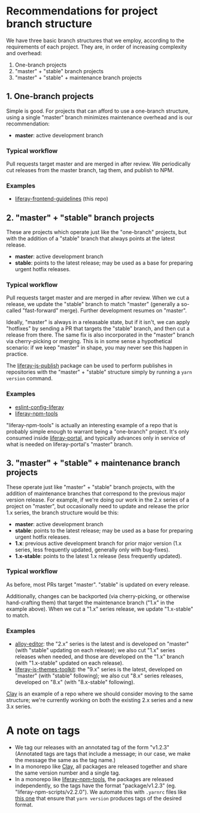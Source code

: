 # Recommendations for project branch structure

We have three basic branch structures that we employ, according to the requirements of each project. They are, in order of increasing complexity and overhead:

1. One-branch projects
2. "master" + "stable" branch projects
3. "master" + "stable" + maintenance branch projects

## 1. One-branch projects

Simple is good. For projects that can afford to use a one-branch structure, using a single "master" branch minimizes maintenance overhead and is our recommendation:

-   **master**: active development branch

### Typical workflow

Pull requests target master and are merged in after review. We periodically cut releases from the master branch, tag them, and publish to NPM.

### Examples

-   [liferay-frontend-guidelines](https://github.com/liferay/liferay-frontend-guidelines) (this repo)

## 2. "master" + "stable" branch projects

These are projects which operate just like the "one-branch" projects, but with the addition of a "stable" branch that always points at the latest release.

-   **master**: active development branch
-   **stable**: points to the latest release; may be used as a base for preparing urgent hotfix releases.

### Typical workflow

Pull requests target master and are merged in after review. When we cut a release, we update the "stable" branch to match "master" (generally a so-called "fast-forward" merge). Further development resumes on "master".

Ideally, "master" is always in a releasable state, but if it isn't, we can apply "hotfixes" by sending a PR that targets the "stable" branch, and then cut a release from there. The same fix is also incorporated in the "master" branch via cherry-picking or merging. This is in some sense a hypothetical scenario: if we keep "master" in shape, you may never see this happen in practice.

The [liferay-js-publish](https://github.com/liferay/liferay-npm-tools/tree/master/packages/liferay-js-publish) package can be used to perform publishes in repositories with the "master" + "stable" structure simply by running a `yarn version` command.

### Examples

-   [eslint-config-liferay](https://github.com/liferay/eslint-config-liferay/)
-   [liferay-npm-tools](https://github.com/liferay/liferay-npm-tools/)

"liferay-npm-tools" is actually an interesting example of a repo that is probably simple enough to warrant being a "one-branch" project. It's only consumed inside [liferay-portal](https://github.com/liferay/eslint-config-liferay/), and typically advances only in service of what is needed on liferay-portal's "master" branch.

## 3. "master" + "stable" + maintenance branch projects

These operate just like "master" + "stable" branch projects, with the addition of maintenance branches that correspond to the previous major version release. For example, if we're doing our work in the 2.x series of a project on "master", but occasionally need to update and release the prior 1.x series, the branch structure would be this:

-   **master**: active development branch
-   **stable**: points to the latest release; may be used as a base for preparing urgent hotfix releases.
-   **1.x**: previous active development branch for prior major version (1.x series, less frequently updated, generally only with bug-fixes).
-   **1.x-stable**: points to the latest 1.x release (less frequently updated).

### Typical workflow

As before, most PRs target "master". "stable" is updated on every release.

Additionally, changes can be backported (via cherry-picking, or otherwise hand-crafting them) that target the maintenance branch ("1.x" in the example above). When we cut a "1.x" series release, we update "1.x-stable" to match.

### Examples

-   [alloy-editor](https://github.com/liferay/alloy-editor): the "2.x" series is the latest and is developed on "master" (with "stable" updating on each release); we also cut "1.x" series releases when needed, and those are developed on the "1.x" branch (with "1.x-stable" updated on each release).
-   [liferay-js-themes-toolkit](https://github.com/liferay/liferay-js-themes-toolkit): the "9.x" series is the latest, developed on "master" (with "stable" following); we also cut "8.x" series releases, developed on "8.x" (with "8.x-stable" following).

[Clay](https://github.com/liferay/clay) is an example of a repo where we should consider moving to the same structure; we're currently working on both the existing 2.x series and a new 3.x series.

# A note on tags

-   We tag our releases with an annotated tag of the form "v1.2.3" (Annotated tags are tags that include a message; in our case, we make the message the same as the tag name.)
-   In a monorepo like [Clay](https://github.com/liferay/clay), all packages are released together and share the same version number and a single tag.
-   In a monorepo like [liferay-npm-tools](https://github.com/liferay/liferay-npm-tools), the packages are released independently, so the tags have the format "package/v1.2.3" (eg. "liferay-npm-scripts/v2.2.0"). We automate this with `.yarnrc` files like [this one](https://github.com/liferay/liferay-npm-tools/blob/25733d82dbab8b1278743d653799a2682c832359/packages/liferay-jest-junit-reporter/.yarnrc) that ensure that `yarn version` produces tags of the desired format.
